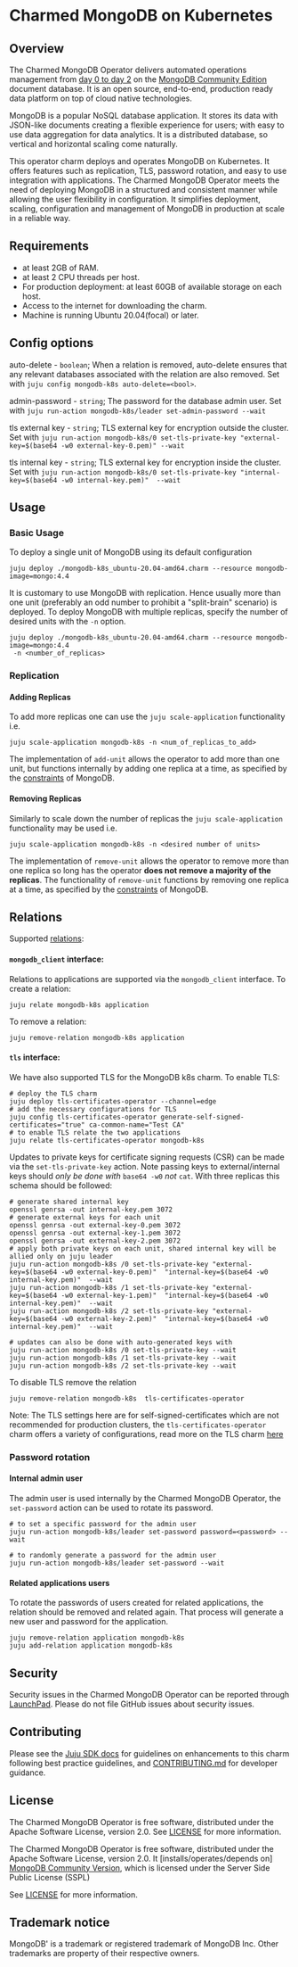 # Charmed MongoDB on Kubernetes
## Overview

The Charmed MongoDB Operator delivers automated operations management from [day 0 to day 2](https://codilime.com/glossary/day-0-day-1-day-2/#:~:text=Day%200%2C%20Day%201%2C%20and,just%20a%20daily%20operations%20routine.) on the [MongoDB Community Edition](https://github.com/mongodb/mongo) document database. It is an open source, end-to-end, production ready data platform on top of cloud native technologies.

MongoDB is a popular NoSQL database application. It stores its data with JSON-like documents creating a flexible experience for users; with easy to use data aggregation for data analytics. It is a distributed database, so vertical and horizontal scaling come naturally.

This operator charm deploys and operates MongoDB on Kubernetes. It offers features such as replication, TLS, password rotation, and easy to use integration with applications. The Charmed MongoDB Operator meets the need of deploying MongoDB in a structured and consistent manner while allowing the user flexibility in configuration. It simplifies deployment, scaling, configuration and management of MongoDB in production at scale in a reliable way.

## Requirements 
- at least 2GB of RAM.
- at least 2 CPU threads per host.
- For production deployment: at least 60GB of available storage on each host.
- Access to the internet for downloading the charm.
- Machine is running Ubuntu 20.04(focal) or later.

## Config options
auto-delete - `boolean`; When a relation is removed, auto-delete ensures that any relevant databases
associated with the relation are also removed. Set with `juju config mongodb-k8s auto-delete=<bool>`.

admin-password - `string`; The password for the database admin user. Set with `juju run-action mongodb-k8s/leader set-admin-password --wait`

tls external key - `string`; TLS external key for encryption outside the cluster. Set with `juju run-action mongodb-k8s/0 set-tls-private-key "external-key=$(base64 -w0 external-key-0.pem)" --wait`

tls internal key - `string`;  TLS external key for encryption inside the cluster. Set with `juju run-action mongodb-k8s/0 set-tls-private-key "internal-key=$(base64 -w0 internal-key.pem)"  --wait`

## Usage

### Basic Usage
To deploy a single unit of MongoDB using its default configuration
```shell
juju deploy ./mongodb-k8s_ubuntu-20.04-amd64.charm --resource mongodb-image=mongo:4.4
```

It is customary to use MongoDB with replication. Hence usually more than one unit (preferably an odd number to prohibit a "split-brain" scenario) is deployed. To deploy MongoDB with multiple replicas, specify the number of desired units with the `-n` option.
```shell
juju deploy ./mongodb-k8s_ubuntu-20.04-amd64.charm --resource mongodb-image=mongo:4.4
 -n <number_of_replicas>
```

### Replication
#### Adding Replicas
To add more replicas one can use the `juju scale-application` functionality i.e.
```shell
juju scale-application mongodb-k8s -n <num_of_replicas_to_add>
```
The implementation of `add-unit` allows the operator to add more than one unit, but functions internally by adding one replica at a time, as specified by the [constraints](https://www.mongodb.com/docs/manual/reference/command/replSetReconfig/#reconfiguration-can-add-or-remove-no-more-than-one-voting-member-at-a-time) of MongoDB.


#### Removing Replicas 
Similarly to scale down the number of replicas the `juju scale-application` functionality may be used i.e.
```shell
juju scale-application mongodb-k8s -n <desired number of units>
```
The implementation of `remove-unit` allows the operator to remove more than one replica so long has the operator **does not remove a majority of the replicas**. The functionality of `remove-unit` functions by removing one replica at a time, as specified by the [constraints](https://www.mongodb.com/docs/manual/reference/command/replSetReconfig/#reconfiguration-can-add-or-remove-no-more-than-one-voting-member-at-a-time) of MongoDB.


## Relations

Supported [relations](https://juju.is/docs/olm/relations):

#### `mongodb_client` interface:

Relations to applications are supported via the `mongodb_client` interface. To create a relation: 

```shell
juju relate mongodb-k8s application
```

To remove a relation:
```shell
juju remove-relation mongodb-k8s application
```

#### `tls` interface:

We have also supported TLS for the MongoDB k8s charm. To enable TLS:

```shell
# deploy the TLS charm 
juju deploy tls-certificates-operator --channel=edge
# add the necessary configurations for TLS
juju config tls-certificates-operator generate-self-signed-certificates="true" ca-common-name="Test CA" 
# to enable TLS relate the two applications 
juju relate tls-certificates-operator mongodb-k8s 
```

Updates to private keys for certificate signing requests (CSR) can be made via the `set-tls-private-key` action. Note passing keys to external/internal keys should *only be done with* `base64 -w0` *not* `cat`. With three replicas this schema should be followed:
```shell
# generate shared internal key
openssl genrsa -out internal-key.pem 3072
# generate external keys for each unit
openssl genrsa -out external-key-0.pem 3072
openssl genrsa -out external-key-1.pem 3072
openssl genrsa -out external-key-2.pem 3072
# apply both private keys on each unit, shared internal key will be allied only on juju leader
juju run-action mongodb-k8s /0 set-tls-private-key "external-key=$(base64 -w0 external-key-0.pem)"  "internal-key=$(base64 -w0 internal-key.pem)"  --wait
juju run-action mongodb-k8s /1 set-tls-private-key "external-key=$(base64 -w0 external-key-1.pem)"  "internal-key=$(base64 -w0 internal-key.pem)"  --wait
juju run-action mongodb-k8s /2 set-tls-private-key "external-key=$(base64 -w0 external-key-2.pem)"  "internal-key=$(base64 -w0 internal-key.pem)"  --wait

# updates can also be done with auto-generated keys with
juju run-action mongodb-k8s /0 set-tls-private-key --wait
juju run-action mongodb-k8s /1 set-tls-private-key --wait
juju run-action mongodb-k8s /2 set-tls-private-key --wait
```

To disable TLS remove the relation
```shell
juju remove-relation mongodb-k8s  tls-certificates-operator
```

Note: The TLS settings here are for self-signed-certificates which are not recommended for production clusters, the `tls-certificates-operator` charm offers a variety of configurations, read more on the TLS charm [here](https://charmhub.io/tls-certificates-operator)

### Password rotation
#### Internal admin user
The admin user is used internally by the Charmed MongoDB Operator, the `set-password` action can be used to rotate its password.
```shell
# to set a specific password for the admin user
juju run-action mongodb-k8s/leader set-password password=<password> --wait

# to randomly generate a password for the admin user
juju run-action mongodb-k8s/leader set-password --wait
```

#### Related applications users
To rotate the passwords of users created for related applications, the relation should be removed and related again. That process will generate a new user and password for the application.
```shell
juju remove-relation application mongodb-k8s 
juju add-relation application mongodb-k8s 
```

## Security
Security issues in the Charmed MongoDB Operator can be reported through [LaunchPad](https://wiki.ubuntu.com/DebuggingSecurity#How%20to%20File). Please do not file GitHub issues about security issues.


## Contributing

Please see the [Juju SDK docs](https://juju.is/docs/sdk) for guidelines on enhancements to this charm following best practice guidelines, and [CONTRIBUTING.md](https://github.com/canonical/mongodb-operator/blob/main/CONTRIBUTING.md) for developer guidance.


## License
The Charmed MongoDB Operator is free software, distributed under the Apache Software License, version 2.0. See [LICENSE](https://github.com/canonical/mongodb-operator/blob/main/LICENSE) for more information.

The Charmed MongoDB Operator is free software, distributed under the Apache Software License, version 2.0. It [installs/operates/depends on] [MongoDB Community Version](https://github.com/mongodb/mongo), which is licensed under the Server Side Public License (SSPL)

See [LICENSE](https://github.com/canonical/mongodb-operator/blob/main/LICENSE) for more information.

## Trademark notice
MongoDB' is a trademark or registered trademark of MongoDB Inc. Other trademarks are property of their respective owners.
